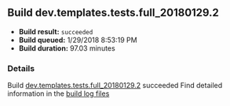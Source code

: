 ## Build dev.templates.tests.full_20180129.2
- **Build result:** `succeeded`
- **Build queued:** 1/29/2018 8:53:19 PM
- **Build duration:** 97.03 minutes
### Details
Build [dev.templates.tests.full_20180129.2](https://winappstudio.visualstudio.com/web/build.aspx?pcguid=a4ef43be-68ce-4195-a619-079b4d9834c2&builduri=vstfs%3a%2f%2f%2fBuild%2fBuild%2f24805) succeeded
Find detailed information in the [build log files](https://uwpctdiags.blob.core.windows.net/buildlogs/dev.templates.tests.full_20180129.2_logs.zip)

